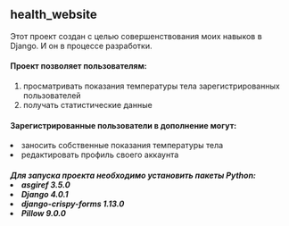 <h2>health_website</h2>

Этот проект создан с целью совершенствования моих навыков в Django. И он в процессе разработки.

<h4>Проект позволяет пользователям:</h4>
<ol>
    <li>просматривать показания температуры тела зарегистрированных пользователей</li>
    <li>получать статистические данные</li>
</ol>
<h4>Зарегистрированные пользователи в дополнение могут:</h4>
    <li>заносить собственные показания температуры тела</li>
    <li>редактировать профиль своего аккаунта</li>
<h5>Для запуска проекта необходимо установить пакеты Python:
    <li>asgiref             3.5.0</li>
    <li>Django              4.0.1</li>
    <li>django-crispy-forms 1.13.0</li>
    <li>Pillow              9.0.0</li>
    

